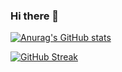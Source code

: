 ### Hi there 👋

<!--
**matiaslapolla/matiaslapolla** is a ✨ _special_ ✨ repository because its `README.md` (this file) appears on your GitHub profile.

Here are some ideas to get you started:

- 🔭 I’m currently working on ...
- 🌱 I’m currently learning ...
- 👯 I’m looking to collaborate on ...
- 🤔 I’m looking for help with ...
- 💬 Ask me about ...
- 📫 How to reach me: ...
- 😄 Pronouns: ...
- ⚡ Fun fact: ...
-->
[![Anurag's GitHub stats](https://github-readme-stats.vercel.app/api?username=matiaslapolla)](https://github.com/anuraghazra/github-readme-stats)

[![GitHub Streak](https://github-readme-streak-stats.herokuapp.com/?user=matiaslapolla)](https://git.io/streak-stats)
